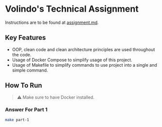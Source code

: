 # Volindo's Technical Assignment

Instructions are to be found at [assignment.md](assignment.md).

## Key Features

- OOP, clean code and clean architecture principles are used throughout the code.
- Usage of Docker Compose to simplify usage of this project.
- Usage of Makefile to simplify commands to use project into a single and simple command.

## How To Run

> :warning: Make sure to have Docker installed.

### Answer For Part 1

``` sh
make part-1
```
